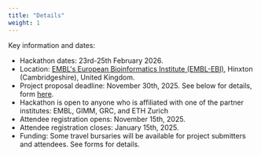 ```yaml
---
title: "Details"
weight: 1
---
```


Key information and dates:
- Hackathon dates: 23rd-25th February 2026.
- Location: [EMBL's European Bioinformatics Institute (EMBL-EBI)](https://www.ebi.ac.uk), Hinxton (Cambridgeshire), United Kingdom.
- Project proposal deadline: November 30th, 2025. See below for details, form [here](https://docs.google.com/forms/d/e/1FAIpQLScNHnGNJWdx5MqWlUrAcZ7ani03EtO6gENU24PLteFwu2YeVg/viewform?usp=dialog).
- Hackathon is open to anyone who is affiliated with one of the partner institutes: EMBL, GIMM, GRC, and ETH Zurich 
- Attendee registration opens: November 15th, 2025.
- Attendee registration closes: January 15th, 2025.
- Funding: Some travel bursaries will be available for project submitters and attendees. See forms for details. 
